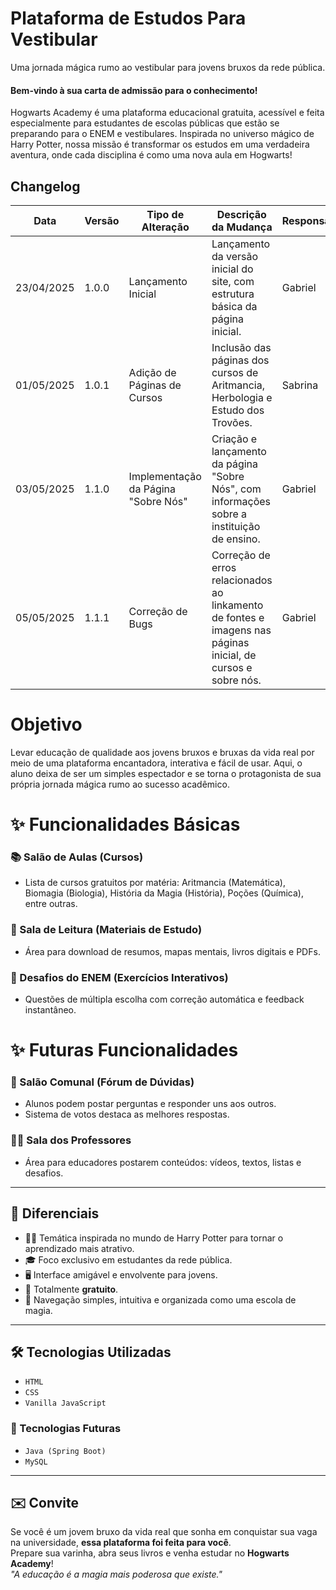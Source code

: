 # Plataforma de Estudos Para Vestibular

Uma jornada mágica rumo ao vestibular para jovens bruxos da rede pública.

 #### **Bem-vindo à sua carta de admissão para o conhecimento!**
 Hogwarts Academy é uma plataforma educacional gratuita, acessível e feita especialmente para estudantes de escolas públicas que estão se preparando para o ENEM e vestibulares. Inspirada no universo mágico de Harry Potter, nossa missão é transformar os estudos em uma verdadeira aventura, onde cada disciplina é como uma nova aula em Hogwarts!

 ## Changelog 

| **Data**     | **Versão**   | **Tipo de Alteração**              | **Descrição da Mudança**                                                                                                     | **Responsável** |
|--------------|--------------|------------------------------------|------------------------------------------------------------------------------------------------------------------------------|------------------|
| 23/04/2025   | 1.0.0        | Lançamento Inicial                | Lançamento da versão inicial do site, com estrutura básica da página inicial.                                                 | Gabriel          |
| 01/05/2025   | 1.0.1        | Adição de Páginas de Cursos       | Inclusão das páginas dos cursos de Aritmancia, Herbologia e Estudo dos Trovões.                                               | Sabrina          |
| 03/05/2025   | 1.1.0        | Implementação da Página "Sobre Nós" | Criação e lançamento da página "Sobre Nós", com informações sobre a instituição de ensino.                                     | Gabriel          |
| 05/05/2025   | 1.1.1        | Correção de Bugs                  | Correção de erros relacionados ao linkamento de fontes e imagens nas páginas inicial, de cursos e sobre nós.                 | Gabriel          |


# Objetivo

Levar educação de qualidade aos jovens bruxos e bruxas da vida real por meio de uma plataforma encantadora, interativa e fácil de usar.
Aqui, o aluno deixa de ser um simples espectador e se torna o protagonista de sua própria jornada mágica rumo ao sucesso acadêmico.


# ✨ Funcionalidades Básicas

### 📚 Salão de Aulas (Cursos)
- Lista de cursos gratuitos por matéria: Aritmancia (Matemática), Biomagia (Biologia), História da Magia (História), Poções (Química), entre outras.

### 📜 Sala de Leitura (Materiais de Estudo)
- Área para download de resumos, mapas mentais, livros digitais e PDFs.

### 🧠 Desafios do ENEM (Exercícios Interativos)
- Questões de múltipla escolha com correção automática e feedback instantâneo.
# ✨ Futuras Funcionalidades

### 💬 Salão Comunal (Fórum de Dúvidas)
- Alunos podem postar perguntas e responder uns aos outros.
- Sistema de votos destaca as melhores respostas.
### 👩‍🏫 Sala dos Professores
- Área para educadores postarem conteúdos: vídeos, textos, listas e desafios.

---

## 🌟 Diferenciais

- 🧙‍♀️ Temática inspirada no mundo de Harry Potter para tornar o aprendizado mais atrativo.
- 🎓 Foco exclusivo em estudantes da rede pública.
- 🖥️ Interface amigável e envolvente para jovens.
- 💸 Totalmente **gratuito**.
- 🧭 Navegação simples, intuitiva e organizada como uma escola de magia.

---

## 🛠️ Tecnologias Utilizadas

- `HTML`
- `CSS`
- `Vanilla JavaScript`

### 🔮 Tecnologias Futuras

- `Java (Spring Boot)`
- `MySQL`

---

## ✉️ Convite

Se você é um jovem bruxo da vida real que sonha em conquistar sua vaga na universidade, **essa plataforma foi feita para você**.  
Prepare sua varinha, abra seus livros e venha estudar no **Hogwarts Academy**!  
*"A educação é a magia mais poderosa que existe."*


